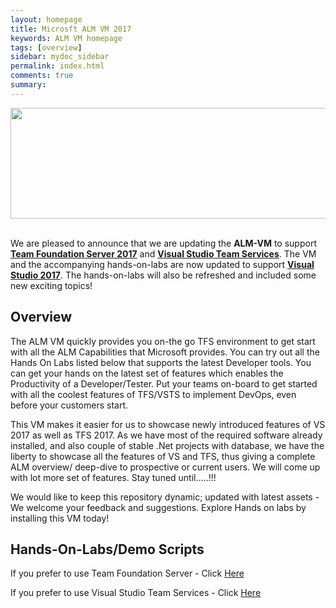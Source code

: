 ```yaml
---
layout: homepage
title: Microsft ALM VM 2017
keywords: ALM VM homepage
tags: [overview]
sidebar: mydoc_sidebar
permalink: index.html
comments: true
summary: 
---
```

        
 <img src="http://vsalmvm.azurewebsites.net/wp-content/uploads/2015/09/ALM-VM-banner-0915.png" width="760" height="177" />



<br>We are pleased to announce that we are updating the **ALM-VM** to support **[Team Foundation Server 2017](https://www.visualstudio.com/en-us/news/releasenotes/tfs2017-relnotes)** and **[Visual Studio Team Services](https://www.visualstudio.com/team-services/)**. The VM and the accompanying hands-on-labs are now updated to support **[Visual Studio 2017](https://www.visualstudio.com/downloads/)**. The hands-on-labs will also be refreshed and included some new exciting topics!

## Overview   
The ALM VM quickly provides you on-the go TFS environment to get start with all the ALM Capabilities that Microsoft provides. You can try out all the Hands On Labs listed below that supports the latest Developer tools. You can get your hands on the latest set of features which enables the Productivity of a Developer/Tester. Put your teams on-board to get started with all the coolest features of TFS/VSTS to implement DevOps, even before your customers start.

This VM makes it easier for us to showcase newly introduced features of VS 2017 as well as TFS 2017. As we have most of the required software already installed, and also couple of stable .Net projects with database, we have the liberty to showcase all the features of VS and TFS, thus giving a complete ALM overview/ deep-dive to prospective or current users. We will come up with lot more set of features. Stay tuned until.....!!!

We would like to keep this repository dynamic; updated with latest assets - We welcome your feedback and suggestions. Explore Hands on labs by installing this VM today! 

## Hands-On-Labs/Demo Scripts

If you prefer to use Team Foundation Server - Click [Here](labs/tfs)

If you prefer to use Visual Studio Team Services - Click [Here](labs/vsts)

